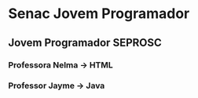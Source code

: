 # Senac Jovem Programador
## Jovem Programador SEPROSC

### Professora Nelma -> HTML
### Professor Jayme -> Java
